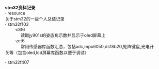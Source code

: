 <b>stm32资料记录</b><br>
· resource<br>
关于stm32的一些个人总结记录<br>
· stm32f103<br>
&nbsp; &nbsp; &nbsp; &nbsp;
    ·c8t6<br>
&nbsp; &nbsp;&nbsp; &nbsp;&nbsp; &nbsp;&nbsp; &nbsp;
        读取jy901s的姿态角示数并显示于oled屏幕上<br>
&nbsp; &nbsp; &nbsp; &nbsp;
·zet6<br>
&nbsp; &nbsp;&nbsp; &nbsp;&nbsp; &nbsp;&nbsp; &nbsp;
        常用传感器库函数汇总，包括adc,mpu6050,ds18b20,矩阵键盘,光电开关等（包含oled,lcd屏幕库函数以便于调试）<br>



· stm32f407<br>

